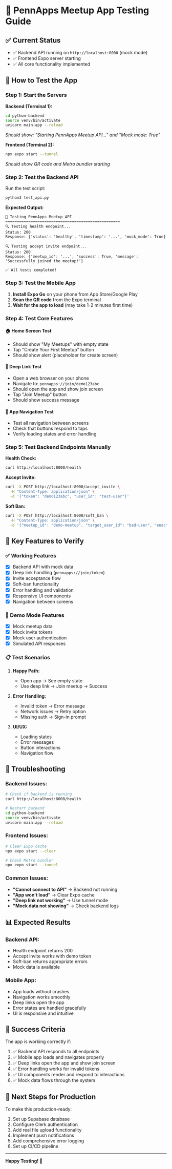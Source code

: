 # 🧪 PennApps Meetup App Testing Guide

## ✅ **Current Status**
- ✅ Backend API running on `http://localhost:8000` (mock mode)
- ✅ Frontend Expo server starting
- ✅ All core functionality implemented

## 🚀 **How to Test the App**

### **Step 1: Start the Servers**

**Backend (Terminal 1):**
```bash
cd python-backend
source venv/bin/activate
uvicorn main:app --reload
```
*Should show: "Starting PennApps Meetup API..." and "Mock mode: True"*

**Frontend (Terminal 2):**
```bash
npx expo start --tunnel
```
*Should show QR code and Metro bundler starting*

### **Step 2: Test the Backend API**

Run the test script:
```bash
python3 test_api.py
```

**Expected Output:**
```
🚀 Testing PennApps Meetup API
==================================================
🔍 Testing health endpoint...
Status: 200
Response: {'status': 'healthy', 'timestamp': '...', 'mock_mode': True}

🔍 Testing accept invite endpoint...
Status: 200
Response: {'meetup_id': '...', 'success': True, 'message': 'Successfully joined the meetup!'}

✅ All tests completed!
```

### **Step 3: Test the Mobile App**

1. **Install Expo Go** on your phone from App Store/Google Play
2. **Scan the QR code** from the Expo terminal
3. **Wait for the app to load** (may take 1-2 minutes first time)

### **Step 4: Test Core Features**

#### **🏠 Home Screen Test**
- Should show "My Meetups" with empty state
- Tap "Create Your First Meetup" button
- Should show alert (placeholder for create screen)

#### **🔗 Deep Link Test**
- Open a web browser on your phone
- Navigate to: `pennapps://join/demo123abc`
- Should open the app and show join screen
- Tap "Join Meetup" button
- Should show success message

#### **📱 App Navigation Test**
- Test all navigation between screens
- Check that buttons respond to taps
- Verify loading states and error handling

### **Step 5: Test Backend Endpoints Manually**

**Health Check:**
```bash
curl http://localhost:8000/health
```

**Accept Invite:**
```bash
curl -X POST http://localhost:8000/accept_invite \
  -H "Content-Type: application/json" \
  -d '{"token": "demo123abc", "user_id": "test-user"}'
```

**Soft Ban:**
```bash
curl -X POST http://localhost:8000/soft_ban \
  -H "Content-Type: application/json" \
  -d '{"meetup_id": "demo-meetup", "target_user_id": "bad-user", "enacted_by": "moderator"}'
```

## 🎯 **Key Features to Verify**

### **✅ Working Features**
- [x] Backend API with mock data
- [x] Deep link handling (`pennapps://join/token`)
- [x] Invite acceptance flow
- [x] Soft-ban functionality
- [x] Error handling and validation
- [x] Responsive UI components
- [x] Navigation between screens

### **🔄 Demo Mode Features**
- [x] Mock meetup data
- [x] Mock invite tokens
- [x] Mock user authentication
- [x] Simulated API responses

### **📋 Test Scenarios**

1. **Happy Path:**
   - Open app → See empty state
   - Use deep link → Join meetup → Success

2. **Error Handling:**
   - Invalid token → Error message
   - Network issues → Retry option
   - Missing auth → Sign-in prompt

3. **UI/UX:**
   - Loading states
   - Error messages
   - Button interactions
   - Navigation flow

## 🐛 **Troubleshooting**

### **Backend Issues:**
```bash
# Check if backend is running
curl http://localhost:8000/health

# Restart backend
cd python-backend
source venv/bin/activate
uvicorn main:app --reload
```

### **Frontend Issues:**
```bash
# Clear Expo cache
npx expo start --clear

# Check Metro bundler
npx expo start --tunnel
```

### **Common Issues:**
- **"Cannot connect to API"** → Backend not running
- **"App won't load"** → Clear Expo cache
- **"Deep link not working"** → Use tunnel mode
- **"Mock data not showing"** → Check backend logs

## 📊 **Expected Results**

### **Backend API:**
- Health endpoint returns 200
- Accept invite works with demo token
- Soft-ban returns appropriate errors
- Mock data is available

### **Mobile App:**
- App loads without crashes
- Navigation works smoothly
- Deep links open the app
- Error states are handled gracefully
- UI is responsive and intuitive

## 🎉 **Success Criteria**

The app is working correctly if:
1. ✅ Backend API responds to all endpoints
2. ✅ Mobile app loads and navigates properly
3. ✅ Deep links open the app and show join screen
4. ✅ Error handling works for invalid tokens
5. ✅ UI components render and respond to interactions
6. ✅ Mock data flows through the system

## 🚀 **Next Steps for Production**

To make this production-ready:
1. Set up Supabase database
2. Configure Clerk authentication
3. Add real file upload functionality
4. Implement push notifications
5. Add comprehensive error logging
6. Set up CI/CD pipeline

---

**Happy Testing! 🎉**
